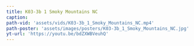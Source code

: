 ```yaml
---
title: K03-3b 1 Smoky Mountains NC
caption:
path-vid: 'assets/vids/K03-3b_1_Smoky_Mountains_NC.mp4'
path-poster: 'assets/images/posters/K03-3b_1_Smoky_Mountains_NC.jpg'
yt-url: 'https://youtu.be/bdZXWBVeuhQ'
---
```

